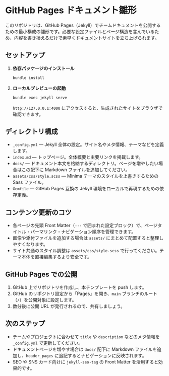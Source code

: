 # GitHub Pages ドキュメント雛形

このリポジトリは、GitHub Pages（Jekyll）でチームドキュメントを公開するための最小構成の雛形です。必要な設定ファイルとページ構造を含んでいるため、内容を書き換えるだけで素早くドキュメントサイトを立ち上げられます。

## セットアップ

1. **依存パッケージのインストール**
   ```bash
   bundle install
   ```
2. **ローカルプレビューの起動**
   ```bash
   bundle exec jekyll serve
   ```
   `http://127.0.0.1:4000` にアクセスすると、生成されたサイトをブラウザで確認できます。

## ディレクトリ構成

- `_config.yml` — Jekyll 全体の設定。サイト名やメタ情報、テーマなどを定義します。
- `index.md` — トップページ。全体概要と主要リンクを掲載します。
- `docs/` — ドキュメント本文を格納するディレクトリ。ページを増やしたい場合はこの配下に Markdown ファイルを追加してください。
- `assets/css/style.scss` — Minima テーマのスタイルを上書きするための Sass ファイル。
- `Gemfile` — GitHub Pages 互換の Jekyll 環境をローカルで再現するための依存定義。

## コンテンツ更新のコツ

- 各ページの先頭 Front Matter（`---` で囲まれた設定ブロック）で、ページタイトル・パーマリンク・ナビゲーション順序を管理できます。
- 画像や添付ファイルを追加する場合は `assets/` にまとめて配置すると整理しやすくなります。
- サイト共通のスタイル調整は `assets/css/style.scss` で行ってください。テーマ本体を直接編集するより安全です。

## GitHub Pages での公開

1. GitHub 上でリポジトリを作成し、本テンプレートを push します。
2. GitHub のリポジトリ設定から「Pages」を開き、`main` ブランチのルート（`/`）を公開対象に設定します。
3. 数分後に公開 URL が発行されるので、共有しましょう。

## 次のステップ

- チームやプロジェクトに合わせて `title` や `description` などのメタ情報を `_config.yml` で更新してください。
- ドキュメントページを増やす場合は `docs/` 配下に Markdown ファイルを追加し、`header_pages` に追記するとナビゲーションに反映されます。
- SEO や SNS カード向けに `jekyll-seo-tag` の Front Matter を活用すると効果的です。
